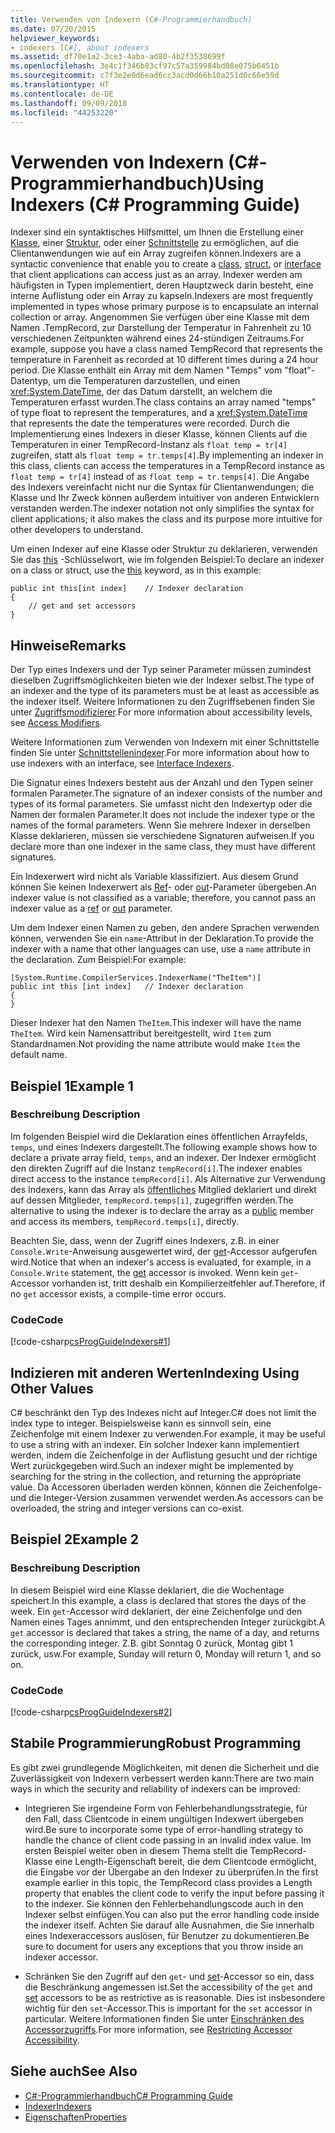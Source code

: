 ```yaml
---
title: Verwenden von Indexern (C#-Programmierhandbuch)
ms.date: 07/20/2015
helpviewer_keywords:
- indexers [C#], about indexers
ms.assetid: df70e1a2-3ce3-4aba-ad80-4b2f3538699f
ms.openlocfilehash: 3e4c1f346b83cf97c57a359984bd08e075b6451b
ms.sourcegitcommit: c7f3e2e9d6ead6cc3acd0d66b10a251d0c66e59d
ms.translationtype: HT
ms.contentlocale: de-DE
ms.lasthandoff: 09/09/2018
ms.locfileid: "44253220"
---
```

# <a name="using-indexers-c-programming-guide"></a><span data-ttu-id="59576-102">Verwenden von Indexern (C#-Programmierhandbuch)</span><span class="sxs-lookup"><span data-stu-id="59576-102">Using Indexers (C# Programming Guide)</span></span>
<span data-ttu-id="59576-103">Indexer sind ein syntaktisches Hilfsmittel, um Ihnen die Erstellung einer [Klasse](../../../csharp/language-reference/keywords/class.md), einer [Struktur](../../../csharp/language-reference/keywords/struct.md), oder einer [Schnittstelle](../../../csharp/language-reference/keywords/interface.md) zu ermöglichen, auf die Clientanwendungen wie auf ein Array zugreifen können.</span><span class="sxs-lookup"><span data-stu-id="59576-103">Indexers are a syntactic convenience that enable you to create a [class](../../../csharp/language-reference/keywords/class.md), [struct](../../../csharp/language-reference/keywords/struct.md), or [interface](../../../csharp/language-reference/keywords/interface.md) that client applications can access just as an array.</span></span> <span data-ttu-id="59576-104">Indexer werden am häufigsten in Typen implementiert, deren Hauptzweck darin besteht, eine interne Auflistung oder ein Array zu kapseln.</span><span class="sxs-lookup"><span data-stu-id="59576-104">Indexers are most frequently implemented in types whose primary purpose is to encapsulate an internal collection or array.</span></span> <span data-ttu-id="59576-105">Angenommen Sie verfügen über eine Klasse mit dem Namen .TempRecord, zur Darstellung der Temperatur in Fahrenheit zu 10 verschiedenen Zeitpunkten während eines 24-stündigen Zeitraums.</span><span class="sxs-lookup"><span data-stu-id="59576-105">For example, suppose you have a class named TempRecord that represents the temperature in Farenheit as recorded at 10 different times during a 24 hour period.</span></span> <span data-ttu-id="59576-106">Die Klasse enthält ein Array mit dem Namen "Temps" vom "float"-Datentyp, um die Temperaturen darzustellen, und einen <xref:System.DateTime>, der das Datum darstellt, an welchem die Temperaturen erfasst wurden.</span><span class="sxs-lookup"><span data-stu-id="59576-106">The class contains an array named "temps" of type float to represent the temperatures, and a <xref:System.DateTime> that represents the date the temperatures were recorded.</span></span> <span data-ttu-id="59576-107">Durch die Implementierung eines Indexers in dieser Klasse, können Clients auf die Temperaturen in einer TempRecord-Instanz als `float temp = tr[4]` zugreifen, statt als `float temp = tr.temps[4]`.</span><span class="sxs-lookup"><span data-stu-id="59576-107">By implementing an indexer in this class, clients can access the temperatures in a TempRecord instance as `float temp = tr[4]` instead of as `float temp = tr.temps[4]`.</span></span> <span data-ttu-id="59576-108">Die Angabe des Indexers vereinfacht nicht nur die Syntax für Clientanwendungen; die Klasse und Ihr Zweck können außerdem intuitiver von anderen Entwicklern verstanden werden.</span><span class="sxs-lookup"><span data-stu-id="59576-108">The indexer notation not only simplifies the syntax for client applications; it also makes the class and its purpose more intuitive for other developers to understand.</span></span>  
  
 <span data-ttu-id="59576-109">Um einen Indexer auf eine Klasse oder Struktur zu deklarieren, verwenden Sie das [this](../../../csharp/language-reference/keywords/this.md) -Schlüsselwort, wie im folgenden Beispiel:</span><span class="sxs-lookup"><span data-stu-id="59576-109">To declare an indexer on a class or struct, use the [this](../../../csharp/language-reference/keywords/this.md) keyword, as in this example:</span></span>  
  
```  
public int this[int index]    // Indexer declaration  
{  
    // get and set accessors  
}  
```  
  
## <a name="remarks"></a><span data-ttu-id="59576-110">Hinweise</span><span class="sxs-lookup"><span data-stu-id="59576-110">Remarks</span></span>  
 <span data-ttu-id="59576-111">Der Typ eines Indexers und der Typ seiner Parameter müssen zumindest dieselben Zugriffsmöglichkeiten bieten wie der Indexer selbst.</span><span class="sxs-lookup"><span data-stu-id="59576-111">The type of an indexer and the type of its parameters must be at least as accessible as the indexer itself.</span></span> <span data-ttu-id="59576-112">Weitere Informationen zu den Zugriffsebenen finden Sie unter [Zugriffsmodifizierer](../../../csharp/language-reference/keywords/access-modifiers.md).</span><span class="sxs-lookup"><span data-stu-id="59576-112">For more information about accessibility levels, see [Access Modifiers](../../../csharp/language-reference/keywords/access-modifiers.md).</span></span>  
  
 <span data-ttu-id="59576-113">Weitere Informationen zum Verwenden von Indexern mit einer Schnittstelle finden Sie unter [Schnittstellenindexer](../../../csharp/programming-guide/indexers/indexers-in-interfaces.md).</span><span class="sxs-lookup"><span data-stu-id="59576-113">For more information about how to use indexers with an interface, see [Interface Indexers](../../../csharp/programming-guide/indexers/indexers-in-interfaces.md).</span></span>  
  
 <span data-ttu-id="59576-114">Die Signatur eines Indexers besteht aus der Anzahl und den Typen seiner formalen Parameter.</span><span class="sxs-lookup"><span data-stu-id="59576-114">The signature of an indexer consists of the number and types of its formal parameters.</span></span> <span data-ttu-id="59576-115">Sie umfasst nicht den Indexertyp oder die Namen der formalen Parameter.</span><span class="sxs-lookup"><span data-stu-id="59576-115">It does not include the indexer type or the names of the formal parameters.</span></span> <span data-ttu-id="59576-116">Wenn Sie mehrere Indexer in derselben Klasse deklarieren, müssen sie verschiedene Signaturen aufweisen.</span><span class="sxs-lookup"><span data-stu-id="59576-116">If you declare more than one indexer in the same class, they must have different signatures.</span></span>  
  
 <span data-ttu-id="59576-117">Ein Indexerwert wird nicht als Variable klassifiziert. Aus diesem Grund können Sie keinen Indexerwert als [Ref](../../../csharp/language-reference/keywords/ref.md)- oder [out](../../../csharp/language-reference/keywords/out-parameter-modifier.md)-Parameter übergeben.</span><span class="sxs-lookup"><span data-stu-id="59576-117">An indexer value is not classified as a variable; therefore, you cannot pass an indexer value as a [ref](../../../csharp/language-reference/keywords/ref.md) or [out](../../../csharp/language-reference/keywords/out-parameter-modifier.md) parameter.</span></span>  
  
 <span data-ttu-id="59576-118">Um dem Indexer einen Namen zu geben, den andere Sprachen verwenden können, verwenden Sie ein `name`-Attribut in der Deklaration.</span><span class="sxs-lookup"><span data-stu-id="59576-118">To provide the indexer with a name that other languages can use, use a `name` attribute in the declaration.</span></span> <span data-ttu-id="59576-119">Zum Beispiel:</span><span class="sxs-lookup"><span data-stu-id="59576-119">For example:</span></span>  
  
```  
[System.Runtime.CompilerServices.IndexerName("TheItem")]  
public int this [int index]   // Indexer declaration  
{  
}  
```  
  
 <span data-ttu-id="59576-120">Dieser Indexer hat den Namen `TheItem`.</span><span class="sxs-lookup"><span data-stu-id="59576-120">This indexer will have the name `TheItem`.</span></span> <span data-ttu-id="59576-121">Wird kein Namensattribut bereitgestellt, wird `Item` zum Standardnamen.</span><span class="sxs-lookup"><span data-stu-id="59576-121">Not providing the name attribute would make `Item` the default name.</span></span>  
  
## <a name="example-1"></a><span data-ttu-id="59576-122">Beispiel 1</span><span class="sxs-lookup"><span data-stu-id="59576-122">Example 1</span></span>  
  
### <a name="description"></a><span data-ttu-id="59576-123">Beschreibung </span><span class="sxs-lookup"><span data-stu-id="59576-123">Description</span></span>  
 <span data-ttu-id="59576-124">Im folgenden Beispiel wird die Deklaration eines öffentlichen Arrayfelds, `temps`, und eines Indexers dargestellt.</span><span class="sxs-lookup"><span data-stu-id="59576-124">The following example shows how to declare a private array field, `temps`, and an indexer.</span></span> <span data-ttu-id="59576-125">Der Indexer ermöglicht den direkten Zugriff auf die Instanz `tempRecord[i]`.</span><span class="sxs-lookup"><span data-stu-id="59576-125">The indexer enables direct access to the instance `tempRecord[i]`.</span></span> <span data-ttu-id="59576-126">Als Alternative zur Verwendung des Indexers, kann das Array als [öffentliches](../../../csharp/language-reference/keywords/public.md) Mitglied deklariert und direkt auf dessen Mitglieder, `tempRecord.temps[i]`, zugegriffen werden.</span><span class="sxs-lookup"><span data-stu-id="59576-126">The alternative to using the indexer is to declare the array as a [public](../../../csharp/language-reference/keywords/public.md) member and access its members, `tempRecord.temps[i]`, directly.</span></span>  
  
 <span data-ttu-id="59576-127">Beachten Sie, dass, wenn der Zugriff eines Indexers, z.B. in einer `Console.Write`-Anweisung ausgewertet wird, der [get](../../../csharp/language-reference/keywords/get.md)-Accessor aufgerufen wird.</span><span class="sxs-lookup"><span data-stu-id="59576-127">Notice that when an indexer's access is evaluated, for example, in a `Console.Write` statement, the [get](../../../csharp/language-reference/keywords/get.md) accessor is invoked.</span></span> <span data-ttu-id="59576-128">Wenn kein `get`-Accessor vorhanden ist, tritt deshalb ein Kompilierzeitfehler auf.</span><span class="sxs-lookup"><span data-stu-id="59576-128">Therefore, if no `get` accessor exists, a compile-time error occurs.</span></span>  
  
### <a name="code"></a><span data-ttu-id="59576-129">Code</span><span class="sxs-lookup"><span data-stu-id="59576-129">Code</span></span>  
 [!code-csharp[csProgGuideIndexers#1](../../../csharp/programming-guide/classes-and-structs/codesnippet/CSharp/using-indexers_1.cs)]  
  
## <a name="indexing-using-other-values"></a><span data-ttu-id="59576-130">Indizieren mit anderen Werten</span><span class="sxs-lookup"><span data-stu-id="59576-130">Indexing Using Other Values</span></span>  
 <span data-ttu-id="59576-131">C# beschränkt den Typ des Indexes nicht auf Integer.</span><span class="sxs-lookup"><span data-stu-id="59576-131">C# does not limit the index type to integer.</span></span> <span data-ttu-id="59576-132">Beispielsweise kann es sinnvoll sein, eine Zeichenfolge mit einem Indexer zu verwenden.</span><span class="sxs-lookup"><span data-stu-id="59576-132">For example, it may be useful to use a string with an indexer.</span></span> <span data-ttu-id="59576-133">Ein solcher Indexer kann implementiert werden, indem die Zeichenfolge in der Auflistung gesucht und der richtige Wert zurückgegeben wird.</span><span class="sxs-lookup"><span data-stu-id="59576-133">Such an indexer might be implemented by searching for the string in the collection, and returning the appropriate value.</span></span> <span data-ttu-id="59576-134">Da Accessoren überladen werden können, können die Zeichenfolge- und die Integer-Version zusammen verwendet werden.</span><span class="sxs-lookup"><span data-stu-id="59576-134">As accessors can be overloaded, the string and integer versions can co-exist.</span></span>  
  
## <a name="example-2"></a><span data-ttu-id="59576-135">Beispiel 2</span><span class="sxs-lookup"><span data-stu-id="59576-135">Example 2</span></span>  
  
### <a name="description"></a><span data-ttu-id="59576-136">Beschreibung </span><span class="sxs-lookup"><span data-stu-id="59576-136">Description</span></span>  
 <span data-ttu-id="59576-137">In diesem Beispiel wird eine Klasse deklariert, die die Wochentage speichert.</span><span class="sxs-lookup"><span data-stu-id="59576-137">In this example, a class is declared that stores the days of the week.</span></span> <span data-ttu-id="59576-138">Ein `get`-Accessor wird deklariert, der eine Zeichenfolge und den Namen eines Tages annimmt, und den entsprechenden Integer zurückgibt.</span><span class="sxs-lookup"><span data-stu-id="59576-138">A `get` accessor is declared that takes a string, the name of a day, and returns the corresponding integer.</span></span> <span data-ttu-id="59576-139">Z.B. gibt Sonntag 0 zurück, Montag gibt 1 zurück, usw.</span><span class="sxs-lookup"><span data-stu-id="59576-139">For example, Sunday will return 0, Monday will return 1, and so on.</span></span>  
  
### <a name="code"></a><span data-ttu-id="59576-140">Code</span><span class="sxs-lookup"><span data-stu-id="59576-140">Code</span></span>  
 [!code-csharp[csProgGuideIndexers#2](../../../csharp/programming-guide/classes-and-structs/codesnippet/CSharp/using-indexers_2.cs)]  
  
## <a name="robust-programming"></a><span data-ttu-id="59576-141">Stabile Programmierung</span><span class="sxs-lookup"><span data-stu-id="59576-141">Robust Programming</span></span>  
 <span data-ttu-id="59576-142">Es gibt zwei grundlegende Möglichkeiten, mit denen die Sicherheit und die Zuverlässigkeit von Indexern verbessert werden kann:</span><span class="sxs-lookup"><span data-stu-id="59576-142">There are two main ways in which the security and reliability of indexers can be improved:</span></span>  
  
-   <span data-ttu-id="59576-143">Integrieren Sie irgendeine Form von Fehlerbehandlungsstrategie, für den Fall, dass Clientcode in einem ungültigen Indexwert übergeben wird.</span><span class="sxs-lookup"><span data-stu-id="59576-143">Be sure to incorporate some type of error-handling strategy to handle the chance of client code passing in an invalid index value.</span></span> <span data-ttu-id="59576-144">Im ersten Beispiel weiter oben in diesem Thema stellt die TempRecord-Klasse eine Length-Eigenschaft bereit, die dem Clientcode ermöglicht, die Eingabe vor der Übergabe an den Indexer zu überprüfen.</span><span class="sxs-lookup"><span data-stu-id="59576-144">In the first example earlier in this topic, the TempRecord class provides a Length property that enables the client code to verify the input before passing it to the indexer.</span></span> <span data-ttu-id="59576-145">Sie können den Fehlerbehandlungscode auch in den Indexer selbst einfügen.</span><span class="sxs-lookup"><span data-stu-id="59576-145">You can also put the error handling code inside the indexer itself.</span></span> <span data-ttu-id="59576-146">Achten Sie darauf alle Ausnahmen, die Sie innerhalb eines Indexeraccessors auslösen, für Benutzer zu dokumentieren.</span><span class="sxs-lookup"><span data-stu-id="59576-146">Be sure to document for users any exceptions that you throw inside an indexer accessor.</span></span>  
  
-   <span data-ttu-id="59576-147">Schränken Sie den Zugriff auf den `get`- und [set](../../../csharp/language-reference/keywords/set.md)-Accessor so ein, dass die Beschränkung angemessen ist.</span><span class="sxs-lookup"><span data-stu-id="59576-147">Set the accessibility of the `get` and [set](../../../csharp/language-reference/keywords/set.md) accessors to be as restrictive as is reasonable.</span></span> <span data-ttu-id="59576-148">Dies ist insbesondere wichtig für den `set`-Accessor.</span><span class="sxs-lookup"><span data-stu-id="59576-148">This is important for the `set` accessor in particular.</span></span> <span data-ttu-id="59576-149">Weitere Informationen finden Sie unter [Einschränken des Accessorzugriffs](../../../csharp/programming-guide/classes-and-structs/restricting-accessor-accessibility.md).</span><span class="sxs-lookup"><span data-stu-id="59576-149">For more information, see [Restricting Accessor Accessibility](../../../csharp/programming-guide/classes-and-structs/restricting-accessor-accessibility.md).</span></span>  
  
## <a name="see-also"></a><span data-ttu-id="59576-150">Siehe auch</span><span class="sxs-lookup"><span data-stu-id="59576-150">See Also</span></span>

- [<span data-ttu-id="59576-151">C#-Programmierhandbuch</span><span class="sxs-lookup"><span data-stu-id="59576-151">C# Programming Guide</span></span>](../../../csharp/programming-guide/index.md)  
- [<span data-ttu-id="59576-152">Indexer</span><span class="sxs-lookup"><span data-stu-id="59576-152">Indexers</span></span>](../../../csharp/programming-guide/indexers/index.md)  
- [<span data-ttu-id="59576-153">Eigenschaften</span><span class="sxs-lookup"><span data-stu-id="59576-153">Properties</span></span>](../../../csharp/programming-guide/classes-and-structs/properties.md)
